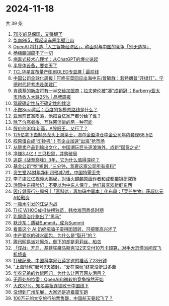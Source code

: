 # 2024-11-18

共 39 条

<!-- BEGIN 36KR -->
<!-- 最后更新时间 2024-11-18 08:02:48 +0800 -->
1. [70岁的马保国，又赚翻了](https://36kr.com/p/3038643267170562)
1. [华南985，撑起造车圈半壁江山](https://36kr.com/p/3039916922613768)
1. [OpenAI 将打造「人工智能经济区」，称面对与中国的竞争「别无选择」](https://36kr.com/p/3038540899250184)
1. [杨植麟回应不了一切](https://36kr.com/p/3040100048596995)
1. [病毒式技术心理学：从ChatGPT的爆火说起](https://36kr.com/p/3035000509411588)
1. [半导体设备，要变天了](https://36kr.com/p/3038556218700039)
1. [TCL华星宣布量产印刷OLED专显屏 | 最前线](https://36kr.com/p/3039812495225089)
1. [中国公司全球化周报 | 叮咚买菜回应出海中东/曾毓群：若特朗普“开绿灯”，宁德时代将考虑赴美建厂](https://36kr.com/p/3034514117472512)
1. [肯德基的新店将有一半交给加盟商；拉夫劳伦被“凑”成销冠 ；Burberry亚太市场收入大跌25% | 品牌周报](https://36kr.com/p/3040021398860035)
1. [驾驭确定性与不确定性的悖论](https://36kr.com/p/3032022421451013)
1. [不做Sora背后：百度的多模态路线是什么？](https://36kr.com/p/3038613079289862)
1. [亚洲前首富陨落，他把百亿家产都分给了谁？](https://36kr.com/p/3038545964593158)
1. [除了价高者得，互联网流量的另一种可能](https://36kr.com/p/3032835965300998)
1. [股价创30年新高，A股旧王，又行了？](https://36kr.com/p/3037620719415553)
1. [125亿拿下血制品龙头上海莱士，海尔金盈清仓中金公司年内套现68.5亿](https://36kr.com/p/3038789166887177)
1. [胶原蛋白成“印钞机”！有企业加速“出海”抢市场](https://36kr.com/p/3038510582820868)
1. [从贩卖产品到输出文化，中国潮玩巨头逐浪海外，成新“国货之光”](https://36kr.com/p/3038789410910470)
1. [净赚3.4亿！三只松鼠，并购破局](https://36kr.com/p/3015804849681284)
1. [追踪《战至巅峰》3年，它为什么值得深挖？](https://36kr.com/p/3015861866673289)
1. [基金公司“卷”短剧 ,“三分钟，我要这家公司所有资料”](https://36kr.com/p/3038454211538944)
1. [资生堂24财年净利润预减7成，中国特需丢失](https://36kr.com/p/3031425849189888)
1. [李子柒过亿视频大揭秘，对话火麒麟原画作者和成都蜀锦研究所](https://36kr.com/p/3035623626748164)
1. [涂鸦中东探险记：不要以为中东人保守，他们最喜欢新鲜东西](https://36kr.com/p/3038545403015172)
1. [医疗健康行业周报 |「医科达」再加码中国本土化布局；「莱芒生物」获超亿元A轮融资](https://36kr.com/p/3040304147165443)
1. [一瓶水引发的江湖内战](https://36kr.com/p/3017681861407875)
1. [THE WHOO成抖快榜独苗，韩妆难回鼎盛时期](https://36kr.com/p/3038958045475079)
1. [乳腺癌治疗跑出了“黑马”](https://36kr.com/p/3039013270204423)
1. [默沙东：质疑Summit，成为Summit](https://36kr.com/p/3037660836835337)
1. [看着这个 AI 奶奶把骗子耍得团团转，可把我高兴坏了](https://36kr.com/p/3041062027210754)
1. [中产爱吃的碱水面包，为什么是“裂开”的？](https://36kr.com/p/3041061672955909)
1. [腾讯网易派对厮杀，倒下的却是莉莉丝、船岛](https://36kr.com/p/3041057527869443)
1. [「谍战」开启，基建狂魔马斯克122天交付10万卡超算，对手大恐慌派间谍飞机侦查](https://36kr.com/p/3041030098972681)
1. [打破纪录，中国科学家让薛定谔的猫活了23分钟](https://36kr.com/p/3041022729728265)
1. [“上海爷叔”起号9天被封，“爱在深秋”终究没挺过冬至](https://36kr.com/p/3041047108923648)
1. [华农兄弟的竹鼠回归，为什么让百万网友泪目？](https://36kr.com/p/3041037866856704)
1. [无声处的惊雷：OpenAI和微软的竞争悄然开始](https://36kr.com/p/3041044056322309)
1. [大跌37%，知名美妆连锁败于中国线下](https://36kr.com/p/3041033402019848)
1. [没想到广州车展，大家还是追着雷军跑](https://36kr.com/p/3041015379750915)
1. [100万元的太空旅行船票售罄，中国航天要起飞了？](https://36kr.com/p/3041000657072128)
<!-- END 36KR -->